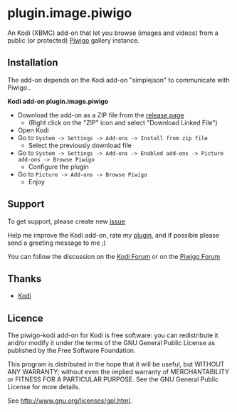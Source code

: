 plugin.image.piwigo
====================

An Kodi (XBMC) add-on that let you browse (images and videos) from a public (or protected) [Piwigo](http://piwigo.org/) gallery instance.

Installation
------------

The add-on depends on the Kodi add-on "simplejson" to communicate with Piwigo..

**Kodi add-on plugin.image.piwigo**

 - Download the add-on as a ZIP file from the [release page](https://github.com/abrenoch/piwigo-kodi/releases)
   - (Right click on the "ZIP" icon and select "Download Linked File")
 - Open Kodi
 - Go to `System -> Settings -> Add-ons -> Install from zip file`
   - Select the previously download file 
 - Go to `System -> Settings -> Add-ons -> Enabled add-ons -> Picture add-ons -> Browse Piwigo`
   - Configure the plugin
 - Go to `Picture -> Add-ons -> Browse Piwigo`
   - Enjoy

Support
------

To get support, please create new [issue](https://github.com/abrenoch/piwigo-kodi/issues)

Help me improve the Kodi add-on, rate my [plugin](http://piwigo.org/ext/extension_view.php?eid=770), and if possible please send a greeting message to me ;)

You can follow the discussion on the [Kodi Forum](http://forum.kodi.tv/showthread.php?tid=202393) or on the [Piwigo Forum](http://piwigo.org/forum/viewtopic.php?pid=159813)

Thanks
------

* [Kodi](http://kodi.tv/)

Licence
-------
The piwigo-kodi add-on for Kodi is free software:  you can redistribute it
and/or  modify  it under  the  terms  of the  GNU  General  Public License  as
published by the Free Software Foundation.

This program  is distributed in the hope  that it will be  useful, but WITHOUT
ANY WARRANTY; without even the  implied warranty of MERCHANTABILITY or FITNESS
FOR A PARTICULAR PURPOSE. See the GNU General Public License for more details.

See <http://www.gnu.org/licenses/gpl.html>.

